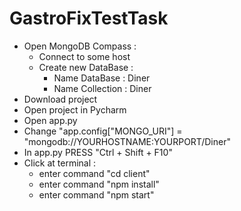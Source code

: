 # GastroFixTestTask
* Open MongoDB Compass :
  * Сonnect to some host
  * Create new DataBase :
    * Name DataBase : Diner
    * Name Collection : Diner
* Download project
* Open project in Pycharm
* Open app.py
* Change "app.config["MONGO_URI"] =  "mongodb://YOURHOSTNAME:YOURPORT/Diner"
* In app.py PRESS "Ctrl + Shift + F10"
* Click at terminal :
  * enter command "cd client"
  * enter command "npm install"
  * enter command "npm start"
